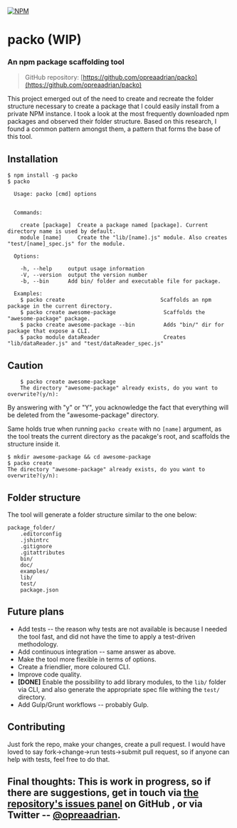 [![NPM](https://nodei.co/npm/packo.png?downloads=true)](https://nodei.co/npm/packo/)

# packo (WIP)
### An npm package scaffolding tool

> GitHub repository: [https://github.com/opreaadrian/packo](https://github.com/opreaadrian/packo)

This project emerged out of the need to create and recreate the folder structure necessary to create a package that I could easily install from a private NPM instance. I took a look at the most frequently downloaded npm packages and observed their folder structure. Based on this research, I found a common pattern amongst them, a pattern that forms the base of this tool.

## Installation

    $ npm install -g packo
    $ packo

      Usage: packo [cmd] options


      Commands:

        create [package]  Create a package named [package]. Current directory name is used by default.
        module [name]     Create the "lib/[name].js" module. Also creates "test/[name]_spec.js" for the module.

      Options:

        -h, --help     output usage information
        -V, --version  output the version number
        -b, --bin      Add bin/ folder and executable file for package.

      Examples:
        $ packo create                              Scaffolds an npm package in the current directory.
        $ packo create awesome-package               Scaffolds the "awesome-package" package.
        $ packo create awesome-package --bin         Adds "bin/" dir for package that expose a CLI.
        $ packo module dataReader                    Creates "lib/dataReader.js" and "test/dataReader_spec.js"

## Caution

        $ packo create awesome-package
        The directory "awesome-package" already exists, do you want to overwrite?(y/n):

By answering with "y" or "Y", you acknowledge the fact that everything will be deleted from the "awesome-package" directory.

Same holds true when running `packo create` with no `[name]` argument, as the tool treats the current directory as the pacakge's root, and scaffolds the structure inside it.

    $ mkdir awesome-package && cd awesome-package
    $ packo create
    The directory "awesome-package" already exists, do you want to overwrite?(y/n):

## Folder structure
The tool will generate a folder structure similar to the one below:

    package_folder/
        .editorconfig
        .jshintrc
        .gitignore
        .gitattributes
        bin/
        doc/
        examples/
        lib/
        test/
        package.json

## Future plans

* Add tests -- the reason why tests are not available is because I needed the tool fast, and did not have the time to apply a test-driven methodology.
* Add continuous integration -- same answer as above.
* Make the tool more flexible in terms of options.
* Create a friendlier, more coloured CLI.
* Improve code quality.
* __[DONE]__ Enable the possibility to add library modules, to the `lib/` folder via CLI, and also generate the appropriate spec file withing the `test/` directory.
* Add Gulp/Grunt workflows -- probably Gulp.

## Contributing
Just fork the repo, make your changes, create a pull request. I would have loved to say fork->change->run tests->submit pull request, so if anyone can help with tests, feel free to do that.

## Final thoughts: This is work in progress, so if there are suggestions, get in touch via [the repository's issues panel](https://github.com/opreaadrian/packo/issues) on GitHub , or via Twitter -- [@opreaadrian](https://twitter.com/opreaadrian).

